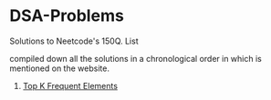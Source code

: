 # DSA-Problems

Solutions to Neetcode's 150Q. List

compiled down all the solutions in a chronological order in which is mentioned on the website.

1. [Top K Frequent Elements](https://leetcode.com/problems/top-k-frequent-elements/)
